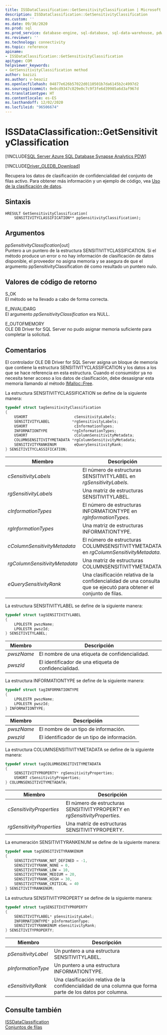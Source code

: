 ```yaml
---
title: ISSDataClassification::GetSensitivityClassification | Microsoft Docs
description: ISSDataClassification::GetSensitivityClassification
ms.custom: ''
ms.date: 09/30/2020
ms.prod: sql
ms.prod_service: database-engine, sql-database, sql-data-warehouse, pdw
ms.reviewer: ''
ms.technology: connectivity
ms.topic: reference
apiname:
- ISSDataClassification::GetSensitivityClassification
apitype: COM
helpviewer_keywords:
- GetSensitivityClassification method
author: bazizi
ms.author: v-beaziz
ms.openlocfilehash: 04877e626b57022d0110501b7da6145b2c4997d2
ms.sourcegitcommit: 0e0cd9347c029e0c7c9f3fe6d39985a6d3af967d
ms.translationtype: HT
ms.contentlocale: es-ES
ms.lasthandoff: 12/02/2020
ms.locfileid: "96506674"
---
```

# <a name="issdataclassificationgetsensitivityclassification"></a>ISSDataClassification::GetSensitivityClassification
[!INCLUDE[SQL Server Azure SQL Database Synapse Analytics PDW](../../../includes/applies-to-version/sql-asdb-asa.md)]

[!INCLUDE[Driver_OLEDB_Download](../../../includes/driver_oledb_download.md)]

  Recupera los datos de clasificación de confidencialidad del conjunto de filas activo. Para obtener más información y un ejemplo de código, vea [Uso de la clasificación de datos](../features/using-data-classification.md).  
  
## <a name="syntax"></a>Sintaxis  
  
```  
HRESULT GetSensitivityClassification(
    SENSITIVITYCLASSIFICATION** ppSensitivityClassification);
```  
  
## <a name="arguments"></a>Argumentos  
  *ppSensitivityClassification*[out]  
 Puntero a un puntero de la estructura SENSITIVITYCLASSIFICATION. Si el método produce un error o no hay información de clasificación de datos disponible, el proveedor no asigna memoria y se asegura de que el argumento ppSensitivityClassification dé como resultado un puntero nulo.  
  
## <a name="return-code-values"></a>Valores de código de retorno  
 S_OK  
 El método se ha llevado a cabo de forma correcta.    
  
 E_INVALIDARG  
 El argumento *ppSensitivityClassification* era NULL.  
  
 E_OUTOFMEMORY  
 OLE DB Driver for SQL Server no pudo asignar memoria suficiente para completar la solicitud.  

  
## <a name="remarks"></a>Comentarios  
El controlador OLE DB Driver for SQL Server asigna un bloque de memoria que contiene la estructura SENSITIVITYCLASSIFICATION y los datos a los que se hace referencia en esta estructura. Cuando el consumidor ya no necesita tener acceso a los datos de clasificación, debe desasignar esta memoria llamando al método [IMalloc::Free](https://docs.microsoft.com/windows/win32/api/objidl/nf-objidl-imalloc-free).  
  
 La estructura SENSITIVITYCLASSIFICATION se define de la siguiente manera:
  
```cpp
typedef struct tagSensitivityClassification
{
    USHORT                     cSensitivityLabels;
    SENSITIVITYLABEL          *rgSensitivityLabels;
    USHORT                     cInformationTypes;
    INFORMATIONTYPE           *rgInformationTypes;
    USHORT                     cColumnSensitivityMetadata;
    COLUMNSENSITIVITYMETADATA *rgColumnSensitivityMetadata;
    SENSITIVITYRANKENUM        eQuerySensitivityRank;
} SENSITIVITYCLASSIFICATION;
```  

|Miembro|Descripción|  
|------------|-----------------|  
|*cSensitivityLabels*|El número de estructuras SENSITIVITYLABEL en *rgSensitivityLabels*.|  
|*rgSensitivityLabels*|Una matriz de estructuras SENSITIVITYLABEL.|  
|*cInformationTypes*|El número de estructuras INFORMATIONTYPE en *rgInformationTypes*.|  
|*rgInformationTypes*|Una matriz de estructuras INFORMATIONTYPE.|  
|*cColumnSensitivityMetadata*|El número de estructuras COLUMNSENSITIVITYMETADATA en *rgColumnSensitivityMetadata*.|  
|*rgColumnSensitivityMetadata*|Una matriz de estructuras COLUMNSENSITIVITYMETADATA.|  
|*eQuerySensitivityRank*|Una clasificación relativa de la confidencialidad de una consulta que se ejecutó para obtener el conjunto de filas.|  

La estructura SENSITIVITYLABEL se define de la siguiente manera:
```cpp
typedef struct tagSENSITIVITYLABEL
{
    LPOLESTR pwszName;
    LPOLESTR pwszId;
} SENSITIVITYLABEL;
```

|Miembro|Descripción|  
|------------|-----------------|  
|*pwszName*|El nombre de una etiqueta de confidencialidad.|  
|*pwszId*|El identificador de una etiqueta de confidencialidad.|  

La estructura INFORMATIONTYPE se define de la siguiente manera:
```cpp
typedef struct tagINFORMATIONTYPE
{
    LPOLESTR pwszName;
    LPOLESTR pwszId;
} INFORMATIONTYPE;
```

|Miembro|Descripción|  
|------------|-----------------|  
|*pwszName*|El nombre de un tipo de información.|  
|*pwszId*|El identificador de un tipo de información.|  

La estructura COLUMNSENSITIVITYMETADATA se define de la siguiente manera:
```cpp
typedef struct tagCOLUMNSENSITIVITYMETADATA
{
    SENSITIVITYPROPERTY* rgSensitivityProperties;
    USHORT cSensitivityProperties;
} COLUMNSENSITIVITYMETADATA;
```

|Miembro|Descripción|  
|------------|-----------------|  
|*cSensitivityProperties*|El número de estructuras SENSITIVITYPROPERTY en *rgSensitivityProperties*.|  
|*rgSensitivityProperties*|Una matriz de estructuras SENSITIVITYPROPERTY.|  

La enumeración SENSITIVITYRANKENUM se define de la siguiente manera:
```cpp
typedef enum tagSENSITIVITYRANKENUM
{
    SENSITIVITYRANK_NOT_DEFINED = -1,
    SENSITIVITYRANK_NONE = 0,
    SENSITIVITYRANK_LOW = 10,
    SENSITIVITYRANK_MEDIUM = 20,
    SENSITIVITYRANK_HIGH = 30,
    SENSITIVITYRANK_CRITICAL = 40
} SENSITIVITYRANKENUM;
```

La estructura SENSITIVITYPROPERTY se define de la siguiente manera:
```cpp
typedef struct tagSENSITIVITYPROPERTY
{
    SENSITIVITYLABEL* pSensitivityLabel;
    INFORMATIONTYPE* pInformationType;
    SENSITIVITYRANKENUM eSensitivityRank;
} SENSITIVITYPROPERTY;
```

|Miembro|Descripción|  
|------------|-----------------|  
|*pSensitivityLabel*|Un puntero a una estructura SENSITIVITYLABEL.|  
|*pInformationType*|Un puntero a una estructura INFORMATIONTYPE.|  
|*eSensitivityRank*|Una clasificación relativa de la confidencialidad de una columna que forma parte de los datos por columna.|  

## <a name="see-also"></a>Consulte también  
 [ISSDataClassification](../../oledb/ole-db-interfaces/issdataclassification-ole-db.md)  
 [Conjuntos de filas](../ole-db-rowsets/rowsets.md)  
  
